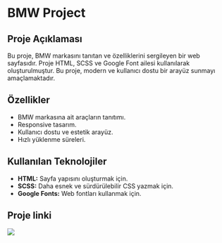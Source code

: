 # BMW Project

## Proje Açıklaması

Bu proje, BMW markasını tanıtan ve özelliklerini sergileyen bir web sayfasıdır. Proje HTML, SCSS ve Google Font ailesi kullanılarak oluşturulmuştur. Bu proje, modern ve kullanıcı dostu bir arayüz sunmayı amaçlamaktadır.

## Özellikler

- BMW markasına ait araçların tanıtımı.
- Responsive tasarım.
- Kullanıcı dostu ve estetik arayüz.
- Hızlı yüklenme süreleri.

## Kullanılan Teknolojiler

- **HTML:** Sayfa yapısını oluşturmak için.
- **SCSS:** Daha esnek ve sürdürülebilir CSS yazmak için.
- **Google Fonts:** Web fontları kullanmak için.

## Proje linki

![](https://github.com/Rasime-Dumlupunar/bmw/blob/main/BMW.gif)
